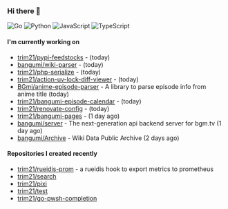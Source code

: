 ### Hi there 👋

![Go](https://img.shields.io/badge/go-%2300ADD8.svg?style=for-the-badge&logo=go&logoColor=white)
![Python](https://img.shields.io/badge/python-3670A0?style=for-the-badge&logo=python&logoColor=ffdd54)
![JavaScript](https://img.shields.io/badge/javascript-%23323330.svg?style=for-the-badge&logo=javascript&logoColor=%23F7DF1E)
![TypeScript](https://img.shields.io/badge/typescript-%23007ACC.svg?style=for-the-badge&logo=typescript&logoColor=white)

#### I'm currently working on

- [trim21/pypi-feedstocks](https://github.com/trim21/pypi-feedstocks) -  (today)
- [bangumi/wiki-parser](https://github.com/bangumi/wiki-parser) -  (today)
- [trim21/php-serialize](https://github.com/trim21/php-serialize) -  (today)
- [trim21/action-uv-lock-diff-viewer](https://github.com/trim21/action-uv-lock-diff-viewer) -  (today)
- [BGmi/anime-episode-parser](https://github.com/BGmi/anime-episode-parser) - A library to parse episode info from anime title (today)
- [trim21/bangumi-episode-calendar](https://github.com/trim21/bangumi-episode-calendar) -  (today)
- [trim21/renovate-config](https://github.com/trim21/renovate-config) -  (today)
- [trim21/bangumi-pages](https://github.com/trim21/bangumi-pages) -  (1 day ago)
- [bangumi/server](https://github.com/bangumi/server) - The next-generation api backend server for bgm.tv (1 day ago)
- [bangumi/Archive](https://github.com/bangumi/Archive) - Wiki Data Public Archive (2 days ago)

#### Repositories I created recently

- [trim21/rueidis-prom](https://github.com/trim21/rueidis-prom) - a rueidis hook to export metrics to prometheus
- [trim21/search](https://github.com/trim21/search)
- [trim21/pixi](https://github.com/trim21/pixi)
- [trim21/test](https://github.com/trim21/test)
- [trim21/go-pwsh-completion](https://github.com/trim21/go-pwsh-completion)
